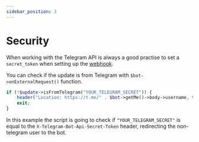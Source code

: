 ```yaml
---
sidebar_position: 3
---
```


# Security
When working with the Telegram API is always a good practise to set a `secret_token` when setting up the [webhook](https://core.telegram.org/bots/api#setwebhook).

You can check if the update is from Telegram with `$bot->onExternalRequest()` function.
```php
if (!$update->isFromTelegram("YOUR_TELEGRAM_SECRET")) {
    header("Location: https://t.me/" . $bot->getMe()->body->username, true);
    exit;
}
```

In this example the script is going to check if `"YOUR_TELEGRAM_SECRET"` is equal to the `X-Telegram-Bot-Api-Secret-Token` header, redirecting the non-telegram user to the bot.